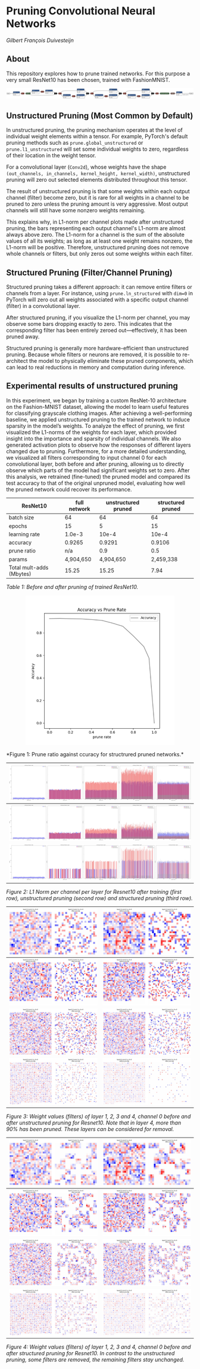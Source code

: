 # Pruning Convolutional Neural Networks

_Gilbert François Duivesteijn_

## About

This repository explores how to prune trained networks. For this purpose a very small ResNet10 has been chosen, trained with FashionMNIST.

![ResNet10](assets/ResNet10_00010_09252.onnx.svg)

## Unstructured Pruning (Most Common by Default)

In unstructured pruning, the pruning mechanism operates at the level of individual weight elements within a tensor. For example, PyTorch's default pruning methods such as `prune.global_unstructured` or `prune.l1_unstructured` will set some individual weights to zero, regardless of their location in the weight tensor.

For a convolutional layer (`Conv2d`), whose weights have the shape `(out_channels, in_channels, kernel_height, kernel_width)`, unstructured pruning will zero out selected elements distributed throughout this tensor.

The result of unstructured pruning is that some weights within each output channel (filter) become zero, but it is rare for all weights in a channel to be pruned to zero unless the pruning amount is very aggressive. Most output channels will still have some nonzero weights remaining.

This explains why, in L1-norm per channel plots made after unstructured pruning, the bars representing each output channel's L1-norm are almost always above zero. The L1-norm for a channel is the sum of the absolute values of all its weights; as long as at least one weight remains nonzero, the L1-norm will be positive. Therefore, unstructured pruning does not remove whole channels or filters, but only zeros out some weights within each filter.



## Structured Pruning (Filter/Channel Pruning)

Structured pruning takes a different approach: it can remove entire filters or channels from a layer. For instance, using `prune.ln_structured` with `dim=0` in PyTorch will zero out all weights associated with a specific output channel (filter) in a convolutional layer.

After structured pruning, if you visualize the L1-norm per channel, you may observe some bars dropping exactly to zero. This indicates that the corresponding filter has been entirely zeroed out—effectively, it has been pruned away.

Structured pruning is generally more hardware-efficient than unstructured pruning. Because whole filters or neurons are removed, it is possible to re-architect the model to physically eliminate these pruned components, which can lead to real reductions in memory and computation during inference.



## Experimental results of unstructured pruning

In this experiment, we began by training a custom ResNet-10 architecture on the Fashion-MNIST dataset, allowing the model to learn useful features for classifying grayscale clothing images. After achieving a well-performing baseline, we applied unstructured pruning to the trained network to induce sparsity in the model’s weights. To analyze the effect of pruning, we first visualized the L1-norms of the weights for each layer, which provided insight into the importance and sparsity of individual channels. We also generated activation plots to observe how the responses of different layers changed due to pruning. Furthermore, for a more detailed understanding, we visualized all filters corresponding to input channel 0 for each convolutional layer, both before and after pruning, allowing us to directly observe which parts of the model had significant weights set to zero. After this analysis, we retrained (fine-tuned) the pruned model and compared its test accuracy to that of the original unpruned model, evaluating how well the pruned network could recover its performance.

| ResNet10 | full network | unstructured pruned |structured pruned |
| ------------------------ | --------- | ---------------------------- |---------------------------- |
| batch size               | 64        | 64                           |64                           |
| epochs                   | 15        | 5                            |15                           |
| learning rate            | 1.0e-3    | 10e-4                        |10e-4                        |
| accuracy                 | 0.9265    | 0.9291                       |0.9106                       |
| prune ratio              | n/a       | 0.9                          |0.5                          |
| params                   | 4,904,650 | 4,904,650                    |2,459,338                    |
| Total mult-adds (Mbytes) | 15.25     | 15.25                        |7.94                         |

*Table 1: Before and after pruning of trained ResNet10.* 



<p align="center">
  <img src="assets/accuracy_plot.png" alt="accuracy_plot" width="400"/>
</p>                  
*Figure 1: Prune ratio against ccuracy for structrured pruned networks.* 


| ![](assets/ResNet10_full_L1_norm_plot.jpg)              |
| ------------------------------------------------------- |
| ![](assets/ResNet10_pruned_L1_norm_plot.jpg)            |
| ![](assets/ResNet10_structured_pruned_L1_norm_plot.jpg) |

*Figure 2: L1 Norm per channel per layer for Resnet10 after training (first row), unstructured pruning (second row) and structured pruning (third row).*



| ![](assets/Model_layer1_0_conv1_in0.jpg) | ![](assets/Model_layer1_0_conv2_in0.jpg) |
| ---------------------------------------- | ---------------------------------------- |
| ![](assets/Model_layer2_0_conv1_in0.jpg) | ![](assets/Model_layer2_0_conv2_in0.jpg) |
| ![](assets/Model_layer3_0_conv1_in0.jpg) | ![](assets/Model_layer3_0_conv2_in0.jpg) |
| ![](assets/Model_layer4_0_conv1_in0.jpg) | ![](assets/Model_layer4_0_conv2_in0.jpg) |

*Figure 3: Weight values (filters) of layer 1, 2, 3 and 4, channel 0 before and after unstructured pruning for Resnet10. Note that in layer 4, more than 90% has been pruned. These layers can be considered for removal.*

| ![](assets/Model_SP_layer1_0_conv1_in0.jpg) | ![](assets/Model_SP_layer1_0_conv2_in0.jpg) |
| ------------------------------------------- | ------------------------------------------- |
| ![](assets/Model_SP_layer2_0_conv1_in0.jpg) | ![](assets/Model_SP_layer2_0_conv2_in0.jpg) |
| ![](assets/Model_SP_layer3_0_conv1_in0.jpg) | ![](assets/Model_SP_layer3_0_conv2_in0.jpg) |
| ![](assets/Model_SP_layer4_0_conv1_in0.jpg) | ![](assets/Model_SP_layer4_0_conv2_in0.jpg) |

*Figure 4: Weight values (filters) of layer 1, 2, 3 and 4, channel 0 before and after structured pruning for Resnet10. In contrast to the unstructured pruning, some filters are removed, the remaining filters stay unchanged.*